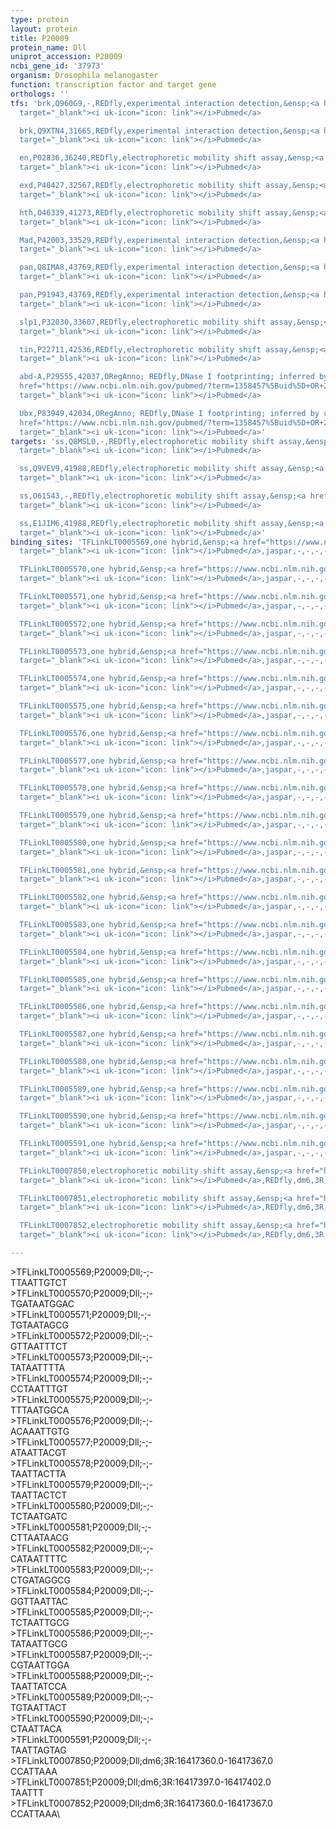 ```yaml
---
type: protein
layout: protein
title: P20009
protein_name: Dll
uniprot_accession: P20009
ncbi_gene_id: '37973'
organism: Drosophila melanogaster
function: transcription factor and target gene
orthologs: ''
tfs: 'brk,Q960G9,-,REDfly,experimental interaction detection,&ensp;<a href="https://www.ncbi.nlm.nih.gov/pubmed/?term=18194655%5Buid%5D+OR+20965965%5Buid%5D"
  target="_blank"><i uk-icon="icon: link"></i>Pubmed</a>

  brk,Q9XTN4,31665,REDfly,experimental interaction detection,&ensp;<a href="https://www.ncbi.nlm.nih.gov/pubmed/?term=18194655%5Buid%5D+OR+20965965%5Buid%5D"
  target="_blank"><i uk-icon="icon: link"></i>Pubmed</a>

  en,P02836,36240,REDfly,electrophoretic mobility shift assay,&ensp;<a href="https://www.ncbi.nlm.nih.gov/pubmed/?term=15470419%5Buid%5D+OR+20965965%5Buid%5D"
  target="_blank"><i uk-icon="icon: link"></i>Pubmed</a>

  exd,P40427,32567,REDfly,electrophoretic mobility shift assay,&ensp;<a href="https://www.ncbi.nlm.nih.gov/pubmed/?term=12408801%5Buid%5D+OR+20965965%5Buid%5D"
  target="_blank"><i uk-icon="icon: link"></i>Pubmed</a>

  hth,O46339,41273,REDfly,electrophoretic mobility shift assay,&ensp;<a href="https://www.ncbi.nlm.nih.gov/pubmed/?term=12408801%5Buid%5D+OR+20965965%5Buid%5D"
  target="_blank"><i uk-icon="icon: link"></i>Pubmed</a>

  Mad,P42003,33529,REDfly,experimental interaction detection,&ensp;<a href="https://www.ncbi.nlm.nih.gov/pubmed/?term=18194655%5Buid%5D+OR+20965965%5Buid%5D"
  target="_blank"><i uk-icon="icon: link"></i>Pubmed</a>

  pan,Q8IMA8,43769,REDfly,experimental interaction detection,&ensp;<a href="https://www.ncbi.nlm.nih.gov/pubmed/?term=18194655%5Buid%5D+OR+20965965%5Buid%5D"
  target="_blank"><i uk-icon="icon: link"></i>Pubmed</a>

  pan,P91943,43769,REDfly,experimental interaction detection,&ensp;<a href="https://www.ncbi.nlm.nih.gov/pubmed/?term=18194655%5Buid%5D+OR+20965965%5Buid%5D"
  target="_blank"><i uk-icon="icon: link"></i>Pubmed</a>

  slp1,P32030,33607,REDfly,electrophoretic mobility shift assay,&ensp;<a href="https://www.ncbi.nlm.nih.gov/pubmed/?term=15470419%5Buid%5D+OR+20965965%5Buid%5D"
  target="_blank"><i uk-icon="icon: link"></i>Pubmed</a>

  tin,P22711,42536,REDfly,electrophoretic mobility shift assay,&ensp;<a href="https://www.ncbi.nlm.nih.gov/pubmed/?term=12408801%5Buid%5D+OR+15470419%5Buid%5D+OR+20965965%5Buid%5D"
  target="_blank"><i uk-icon="icon: link"></i>Pubmed</a>

  abd-A,P29555,42037,ORegAnno; REDfly,DNase I footprinting; inferred by curator,&ensp;<a
  href="https://www.ncbi.nlm.nih.gov/pubmed/?term=1358457%5Buid%5D+OR+26578589%5Buid%5D+OR+20965965%5Buid%5D"
  target="_blank"><i uk-icon="icon: link"></i>Pubmed</a>

  Ubx,P83949,42034,ORegAnno; REDfly,DNase I footprinting; inferred by curator,&ensp;<a
  href="https://www.ncbi.nlm.nih.gov/pubmed/?term=1358457%5Buid%5D+OR+26578589%5Buid%5D+OR+20965965%5Buid%5D"
  target="_blank"><i uk-icon="icon: link"></i>Pubmed</a>'
targets: 'ss,Q8MSL0,-,REDfly,electrophoretic mobility shift assay,&ensp;<a href="https://www.ncbi.nlm.nih.gov/pubmed/?term=20727877%5Buid%5D+OR+20965965%5Buid%5D"
  target="_blank"><i uk-icon="icon: link"></i>Pubmed</a>

  ss,Q9VEV9,41988,REDfly,electrophoretic mobility shift assay,&ensp;<a href="https://www.ncbi.nlm.nih.gov/pubmed/?term=20727877%5Buid%5D+OR+20965965%5Buid%5D"
  target="_blank"><i uk-icon="icon: link"></i>Pubmed</a>

  ss,O61543,-,REDfly,electrophoretic mobility shift assay,&ensp;<a href="https://www.ncbi.nlm.nih.gov/pubmed/?term=20727877%5Buid%5D+OR+20965965%5Buid%5D"
  target="_blank"><i uk-icon="icon: link"></i>Pubmed</a>

  ss,E1JIM6,41988,REDfly,electrophoretic mobility shift assay,&ensp;<a href="https://www.ncbi.nlm.nih.gov/pubmed/?term=20727877%5Buid%5D+OR+20965965%5Buid%5D"
  target="_blank"><i uk-icon="icon: link"></i>Pubmed</a>'
binding_sites: 'TFLinkLT0005569,one hybrid,&ensp;<a href="https://www.ncbi.nlm.nih.gov/pubmed/?term=18585360%5Buid%5D"
  target="_blank"><i uk-icon="icon: link"></i>Pubmed</a>,jaspar,-,-,-,-,-

  TFLinkLT0005570,one hybrid,&ensp;<a href="https://www.ncbi.nlm.nih.gov/pubmed/?term=18585360%5Buid%5D"
  target="_blank"><i uk-icon="icon: link"></i>Pubmed</a>,jaspar,-,-,-,-,-

  TFLinkLT0005571,one hybrid,&ensp;<a href="https://www.ncbi.nlm.nih.gov/pubmed/?term=18585360%5Buid%5D"
  target="_blank"><i uk-icon="icon: link"></i>Pubmed</a>,jaspar,-,-,-,-,-

  TFLinkLT0005572,one hybrid,&ensp;<a href="https://www.ncbi.nlm.nih.gov/pubmed/?term=18585360%5Buid%5D"
  target="_blank"><i uk-icon="icon: link"></i>Pubmed</a>,jaspar,-,-,-,-,-

  TFLinkLT0005573,one hybrid,&ensp;<a href="https://www.ncbi.nlm.nih.gov/pubmed/?term=18585360%5Buid%5D"
  target="_blank"><i uk-icon="icon: link"></i>Pubmed</a>,jaspar,-,-,-,-,-

  TFLinkLT0005574,one hybrid,&ensp;<a href="https://www.ncbi.nlm.nih.gov/pubmed/?term=18585360%5Buid%5D"
  target="_blank"><i uk-icon="icon: link"></i>Pubmed</a>,jaspar,-,-,-,-,-

  TFLinkLT0005575,one hybrid,&ensp;<a href="https://www.ncbi.nlm.nih.gov/pubmed/?term=18585360%5Buid%5D"
  target="_blank"><i uk-icon="icon: link"></i>Pubmed</a>,jaspar,-,-,-,-,-

  TFLinkLT0005576,one hybrid,&ensp;<a href="https://www.ncbi.nlm.nih.gov/pubmed/?term=18585360%5Buid%5D"
  target="_blank"><i uk-icon="icon: link"></i>Pubmed</a>,jaspar,-,-,-,-,-

  TFLinkLT0005577,one hybrid,&ensp;<a href="https://www.ncbi.nlm.nih.gov/pubmed/?term=18585360%5Buid%5D"
  target="_blank"><i uk-icon="icon: link"></i>Pubmed</a>,jaspar,-,-,-,-,-

  TFLinkLT0005578,one hybrid,&ensp;<a href="https://www.ncbi.nlm.nih.gov/pubmed/?term=18585360%5Buid%5D"
  target="_blank"><i uk-icon="icon: link"></i>Pubmed</a>,jaspar,-,-,-,-,-

  TFLinkLT0005579,one hybrid,&ensp;<a href="https://www.ncbi.nlm.nih.gov/pubmed/?term=18585360%5Buid%5D"
  target="_blank"><i uk-icon="icon: link"></i>Pubmed</a>,jaspar,-,-,-,-,-

  TFLinkLT0005580,one hybrid,&ensp;<a href="https://www.ncbi.nlm.nih.gov/pubmed/?term=18585360%5Buid%5D"
  target="_blank"><i uk-icon="icon: link"></i>Pubmed</a>,jaspar,-,-,-,-,-

  TFLinkLT0005581,one hybrid,&ensp;<a href="https://www.ncbi.nlm.nih.gov/pubmed/?term=18585360%5Buid%5D"
  target="_blank"><i uk-icon="icon: link"></i>Pubmed</a>,jaspar,-,-,-,-,-

  TFLinkLT0005582,one hybrid,&ensp;<a href="https://www.ncbi.nlm.nih.gov/pubmed/?term=18585360%5Buid%5D"
  target="_blank"><i uk-icon="icon: link"></i>Pubmed</a>,jaspar,-,-,-,-,-

  TFLinkLT0005583,one hybrid,&ensp;<a href="https://www.ncbi.nlm.nih.gov/pubmed/?term=18585360%5Buid%5D"
  target="_blank"><i uk-icon="icon: link"></i>Pubmed</a>,jaspar,-,-,-,-,-

  TFLinkLT0005584,one hybrid,&ensp;<a href="https://www.ncbi.nlm.nih.gov/pubmed/?term=18585360%5Buid%5D"
  target="_blank"><i uk-icon="icon: link"></i>Pubmed</a>,jaspar,-,-,-,-,-

  TFLinkLT0005585,one hybrid,&ensp;<a href="https://www.ncbi.nlm.nih.gov/pubmed/?term=18585360%5Buid%5D"
  target="_blank"><i uk-icon="icon: link"></i>Pubmed</a>,jaspar,-,-,-,-,-

  TFLinkLT0005586,one hybrid,&ensp;<a href="https://www.ncbi.nlm.nih.gov/pubmed/?term=18585360%5Buid%5D"
  target="_blank"><i uk-icon="icon: link"></i>Pubmed</a>,jaspar,-,-,-,-,-

  TFLinkLT0005587,one hybrid,&ensp;<a href="https://www.ncbi.nlm.nih.gov/pubmed/?term=18585360%5Buid%5D"
  target="_blank"><i uk-icon="icon: link"></i>Pubmed</a>,jaspar,-,-,-,-,-

  TFLinkLT0005588,one hybrid,&ensp;<a href="https://www.ncbi.nlm.nih.gov/pubmed/?term=18585360%5Buid%5D"
  target="_blank"><i uk-icon="icon: link"></i>Pubmed</a>,jaspar,-,-,-,-,-

  TFLinkLT0005589,one hybrid,&ensp;<a href="https://www.ncbi.nlm.nih.gov/pubmed/?term=18585360%5Buid%5D"
  target="_blank"><i uk-icon="icon: link"></i>Pubmed</a>,jaspar,-,-,-,-,-

  TFLinkLT0005590,one hybrid,&ensp;<a href="https://www.ncbi.nlm.nih.gov/pubmed/?term=18585360%5Buid%5D"
  target="_blank"><i uk-icon="icon: link"></i>Pubmed</a>,jaspar,-,-,-,-,-

  TFLinkLT0005591,one hybrid,&ensp;<a href="https://www.ncbi.nlm.nih.gov/pubmed/?term=18585360%5Buid%5D"
  target="_blank"><i uk-icon="icon: link"></i>Pubmed</a>,jaspar,-,-,-,-,-

  TFLinkLT0007850,electrophoretic mobility shift assay,&ensp;<a href="https://www.ncbi.nlm.nih.gov/pubmed/?term=20727877%5Buid%5D"
  target="_blank"><i uk-icon="icon: link"></i>Pubmed</a>,REDfly,dm6,3R,16417360,16417367,-

  TFLinkLT0007851,electrophoretic mobility shift assay,&ensp;<a href="https://www.ncbi.nlm.nih.gov/pubmed/?term=20727877%5Buid%5D"
  target="_blank"><i uk-icon="icon: link"></i>Pubmed</a>,REDfly,dm6,3R,16417397,16417402,-

  TFLinkLT0007852,electrophoretic mobility shift assay,&ensp;<a href="https://www.ncbi.nlm.nih.gov/pubmed/?term=20727877%5Buid%5D"
  target="_blank"><i uk-icon="icon: link"></i>Pubmed</a>,REDfly,dm6,3R,16417360,16417367,-'

---
```

\>TFLinkLT0005569;P20009;Dll;-;-\TTAATTGTCT\\>TFLinkLT0005570;P20009;Dll;-;-\TGATAATGGAC\\>TFLinkLT0005571;P20009;Dll;-;-\TGTAATAGCG\\>TFLinkLT0005572;P20009;Dll;-;-\GTTAATTTCT\\>TFLinkLT0005573;P20009;Dll;-;-\TATAATTTTA\\>TFLinkLT0005574;P20009;Dll;-;-\CCTAATTTGT\\>TFLinkLT0005575;P20009;Dll;-;-\TTTAATGGCA\\>TFLinkLT0005576;P20009;Dll;-;-\ACAAATTGTG\\>TFLinkLT0005577;P20009;Dll;-;-\ATAATTACGT\\>TFLinkLT0005578;P20009;Dll;-;-\TAATTACTTA\\>TFLinkLT0005579;P20009;Dll;-;-\TAATTACTCT\\>TFLinkLT0005580;P20009;Dll;-;-\TCTAATGATC\\>TFLinkLT0005581;P20009;Dll;-;-\CTTAATAACG\\>TFLinkLT0005582;P20009;Dll;-;-\CATAATTTTC\\>TFLinkLT0005583;P20009;Dll;-;-\CTGATAGGCG\\>TFLinkLT0005584;P20009;Dll;-;-\GGTTAATTAC\\>TFLinkLT0005585;P20009;Dll;-;-\TCTAATTGCG\\>TFLinkLT0005586;P20009;Dll;-;-\TATAATTGCG\\>TFLinkLT0005587;P20009;Dll;-;-\CGTAATTGGA\\>TFLinkLT0005588;P20009;Dll;-;-\TAATTATCCA\\>TFLinkLT0005589;P20009;Dll;-;-\TGTAATTACT\\>TFLinkLT0005590;P20009;Dll;-;-\CTAATTACA\\>TFLinkLT0005591;P20009;Dll;-;-\TAATTAGTAG\\>TFLinkLT0007850;P20009;Dll;dm6;3R:16417360.0-16417367.0\CCATTAAA\\>TFLinkLT0007851;P20009;Dll;dm6;3R:16417397.0-16417402.0\TAATTT\\>TFLinkLT0007852;P20009;Dll;dm6;3R:16417360.0-16417367.0\CCATTAAA\